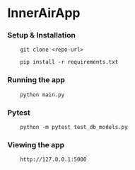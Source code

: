 # InnerAirApp

### Setup & Installation

```
    git clone <repo-url>
```
```
    pip install -r requirements.txt
```

### Running the app
```
    python main.py
```

### Pytest
```
    python -m pytest test_db_models.py
```

### Viewing the app
```
    http://127.0.0.1:5000
```